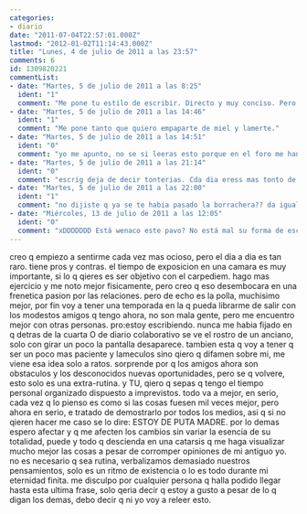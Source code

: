 ```yaml
---
categories:
- diario
date: "2011-07-04T22:57:01.000Z"
lastmod: "2012-01-02T11:14:43.000Z"
title: "Lunes, 4 de julio de 2011 a las 23:57"
comments: 6
id: 1309820221
commentList:
- date: "Martes, 5 de julio de 2011 a las 8:25"
  ident: "1"
  comment: "Me pone tu estilo de escribir. Directo y muy conciso. Pero a la vez con una palabreria reduntante y mal utilizada que le da el aire perfecto. Como un tio desaliñado pero guapo. Muy bien"
- date: "Martes, 5 de julio de 2011 a las 14:46"
  ident: "1"
  comment: "Me pone tanto que quiero empaparte de miel y lamerte."
- date: "Martes, 5 de julio de 2011 a las 14:51"
  ident: "0"
  comment: "yo me apunto, no se si leeras esto porque en el foro me han baneado sin motivo, pero como solo es una prueba para ver si puedo escribir aquí me la suda"
- date: "Martes, 5 de julio de 2011 a las 21:14"
  ident: "0"
  comment: "escrig deja de decir tonterias. Cda dia eress mas tonto de verdad, solo por como escribes ya se sabe que eres un desgraciado"
- date: "Martes, 5 de julio de 2011 a las 22:00"
  ident: "1"
  comment: "no dijiste q ya se te habia pasado la borrachera?? da igual, tampoco te molestes en estorbar muxo, ya qedaremos otro dia."
- date: "Miércoles, 13 de julio de 2011 a las 12:05"
  ident: "0"
  comment: "xDDDDDDD Está wenaco este pavo? No está mal su forma de escribir, aún siendo un tochaco, puedes llegar hasta el final sin cansarte por el camino y eso es algo q mucha gente no consigue... pero lo mejor es el segundo coment de la entrada xD"
---
```


creo q empiezo a sentirme cada vez mas ocioso, pero el dia a dia es tan raro. tiene pros y contras. el tiempo de exposicion en una camara es muy importante, si lo q qieres es ser objetivo con el carpediem. hago mas ejercicio y me noto mejor fisicamente, pero creo q eso desembocara en una frenetica pasion por las relaciones. pero de echo es la polla, muchisimo mejor, por fin voy a tener una temporada en la q pueda librarme de salir con los modestos amigos q tengo ahora, no son mala gente, pero me encuentro mejor con otras personas. pro:estoy escribiendo. nunca me habia fijado en q detras de la cuarta O de diario colaborativo se ve el rostro de un anciano, solo con girar un poco la pantalla desaparece. tambien esta q voy a tener q ser un poco mas paciente y lameculos sino qiero q difamen sobre mi, me viene esa idea solo a ratos. sorprende por q los amigos ahora son obstaculos y los desconocidos nuevas oportunidades, pero se q volvere, esto solo es una extra-rutina. y TU, qiero q sepas q tengo el tiempo personal organizado dispuesto a imprevistos. todo va a mejor, en serio, cada vez q lo pienso es como si las cosas fuesen mil veces mejor, pero ahora en serio, e tratado de demostrarlo por todos los medios, asi q si no qieren hacer me caso se lo dire: ESTOY DE PUTA MADRE. por lo demas espero afectar y q me afecten los cambios sin variar la esencia de su totalidad, puede y todo q descienda en una catarsis q me haga visualizar mucho mejor las cosas a pesar de corromper opiniones de mi antiguo yo. no es necesario q sea rutina, verbalizamos demasiado nuestros pensamientos, solo es un ritmo de existencia o lo es todo durante mi eternidad finita. me disculpo por cualquier persona q halla podido llegar hasta esta ultima frase, solo qeria decir q estoy a gusto a pesar de lo q digan los demas, debo decir q ni yo voy a releer esto.